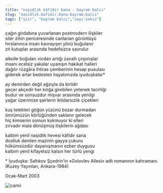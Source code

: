 ```yaml
---
title: "naşidlik kâfidir bana - bayram balcı"
slug: "nasidlik.kafidir.bana-bayram.balci"
tags: ["şiir", "bayram balcı","sayı:sekiz"]
---
```


çağın girdabına yuvarlanan postmodern ilişkiler\
siler zihin penceresinde canlanan görüntüyü\
hırslanınca insan kavrayışın yönü buğulanır\
zıt kutuplar arasında hedefsizce savrulur

alkolle boğulan vicdan artığı zavallı çırpınışlar\
insanı ecelsiz yakalar uyanışın hakikat halleri\
dağılır rüzgâra ihtiras çemberinin hesap pusulası\
giderek artar bedesten hayatımızda iyuduşkalar\*

ay demirden değil ağzıyla da kirlidir\
geçer akçedir her kılığa girebilen yetenek tacirliği\
budur ve sonsuzdur mişvar arasında yenilgi\
yağar üzerimize şairlerin iktidarsızlık çiçekleri

kuş telekleri göğün yüzünü bozar durmadan\
ömrümüzün körlüğünden saklanır gelecek\
hiç kimsenin somun kokmuyor ki elleri\
zırvadır mala dönüşmüş ilişkilerin ağdası

kalbim yenil naşidlik hevesi kâfidir sana\
dostluk denilen mazinin gayya çukuru\
hükümsüzdür dayanışmanın ezber duygusu\
kalbim yenil kifayetsiz kalsın her türlü yengi

\* İyuduşka: Saltıkov Şçedrin'in «Golovlev Ailesi» adlı romanının
kahramanı. (Kuzey Yayınları, Ankara-1984)

Ocak-Mart 2003



![camii](/img/8_21.jpg)



